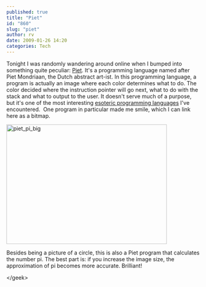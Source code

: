 ```yaml
---
published: true
title: "Piet"
id: "860"
slug: "piet"
author: rv
date: 2009-01-26 14:20
categories: Tech
---
```

Tonight I was randomly wandering around online when I bumped into something quite peculiar: <a href="http://www.dangermouse.net/esoteric/piet.html" target="_blank">Piet</a>. It's a programming language named after Piet Mondriaan, the Dutch abstract art-ist. In this programming language, a program is actually an image where each color determines what to do. The color decided where the instruction pointer will go next, what to do with the stack and what to output to the user. It doesn't serve much of a purpose, but it's one of the most interesting <a href="https://en.wikipedia.org/wiki/Esoteric_programming_language" target="_blank">esoteric programming languages</a> I've encountered.  One program in particular made me smile, which I can link here as a bitmap.

<a href="https://s3.amazonaws.com/cfwblog/uploads/2009/01/piet_pi_big.png"><img class="aligncenter size-full wp-image-861" title="piet_pi_big" src="https://s3.amazonaws.com/cfwblog/uploads/2009/01/piet_pi_big.png" alt="piet_pi_big" width="417" height="312" /></a>

Besides being a picture of a circle, this is also a Piet program that calculates the number pi. The best part is: if you increase the image size, the approximation of pi becomes more accurate. Brilliant!

&lt;/geek&gt;